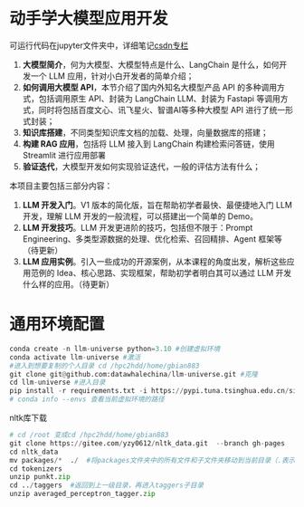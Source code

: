 # 动手学大模型应用开发
可运行代码在jupyter文件夹中，详细笔记[csdn专栏](https://blog.csdn.net/weixin_49206002/category_12706043.html)
1. **大模型简介**，何为大模型、大模型特点是什么、LangChain 是什么，如何开发一个 LLM 应用，针对小白开发者的简单介绍；
2. **如何调用大模型 API**，本节介绍了国内外知名大模型产品 API 的多种调用方式，包括调用原生 API、封装为 LangChain LLM、封装为 Fastapi 等调用方式，同时将包括百度文心、讯飞星火、智谱AI等多种大模型 API 进行了统一形式封装；
3. **知识库搭建**，不同类型知识库文档的加载、处理，向量数据库的搭建；
4. **构建 RAG 应用**，包括将 LLM 接入到 LangChain 构建检索问答链，使用 Streamlit 进行应用部署
5. **验证迭代**，大模型开发如何实现验证迭代，一般的评估方法有什么；

本项目主要包括三部分内容：

1. **LLM 开发入门**。V1 版本的简化版，旨在帮助初学者最快、最便捷地入门 LLM 开发，理解 LLM 开发的一般流程，可以搭建出一个简单的 Demo。
2. **LLM 开发技巧**。LLM 开发更进阶的技巧，包括但不限于：Prompt Engineering、多类型源数据的处理、优化检索、召回精排、Agent 框架等（待更新）
3. **LLM 应用实例**。引入一些成功的开源案例，从本课程的角度出发，解析这些应用范例的 Idea、核心思路、实现框架，帮助初学者明白其可以通过 LLM 开发什么样的应用。（待更新）

# 通用环境配置
```python
conda create -n llm-universe python=3.10 #创建虚拟环境
conda activate llm-universe #激活
#进入到想要复制的个人目录 cd /hpc2hdd/home/gbian883
git clone git@github.com:datawhalechina/llm-universe.git #克隆
cd llm-universe #进入目录
pip install -r requirements.txt -i https://pypi.tuna.tsinghua.edu.cn/simple #安装包
# conda info --envs 查看当前虚拟环境的路径

```
nltk库下载
```python
# cd /root 变成cd /hpc2hdd/home/gbian883
git clone https://gitee.com/yzy0612/nltk_data.git  --branch gh-pages
cd nltk_data
mv packages/*  ./  #将packages文件夹中的所有文件和子文件夹移动到当前目录（.表示当前目录）
cd tokenizers
unzip punkt.zip
cd ../taggers  #返回到上一级目录，再进入taggers子目录
unzip averaged_perceptron_tagger.zip

```

